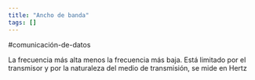 ```yaml
---
title: "Ancho de banda"
tags: []
---
```

#comunicación-de-datos 

La frecuencia más alta menos la frecuencia más baja. Está limitado por el transmisor y por la naturaleza del medio de transmisión, se mide en Hertz